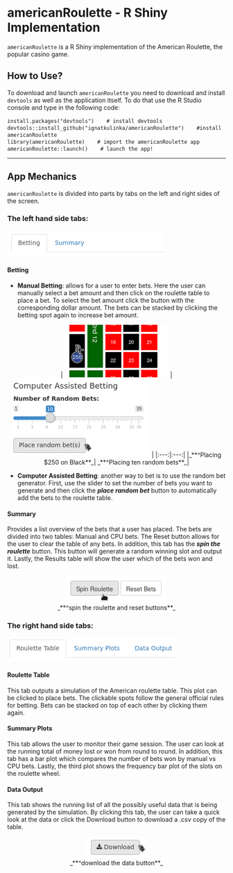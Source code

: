 # americanRoulette - R Shiny Implementation
`americanRoulette` is a R Shiny implementation of the American Roulette, the popular casino game. 


## How to Use?
To download and launch `americanRoulette` you need to download and install `devtools` as well as the application itself. To do that use the R Studio console and type in the following code:

    install.packages("devtools")    # install devtools
    devtools::install_github("ignatkulinka/americanRoulette")    #install americanRoulette
    library(americanRoulette)    # import the americanRoulette app
    americanRoulette::launch()    # launch the app!

---
## App Mechanics
`americanRoulette` is divided into parts by tabs on the left and right sides of the screen.

### The left hand side tabs:

![left hand side tabs](images/lhs_tabs.png)

#### Betting


* **Manual Betting**: allows for a user to enter bets. Here the user can manually select a bet amount and then click on the roulette table to place a bet. To select the bet amount click the button with the corresponding dollar amount. The bets can be stacked by clicking the betting spot again to increase bet amount. 

<p align="center">
  |<img src="images/250_black.png"> | <img src="images/placing_ten.png"> |
  |:---:|:---:|
  |_**^Placing $250 on Black**_| _**^Placing ten random bets**_|
</p>


* **Computer Assisted Betting**: another way to bet is to use the random bet generator. First, use the slider to set the number of bets you want to generate and then click the _**place random bet**_ button to automatically add the bets to the roulette table. 


#### Summary
Provides a list overview of the bets that a user has placed. The bets are divided into two tables: Manual and CPU bets. The Reset button allows for the user to clear the table of any bets. In addition, this tab has the _**spin the roulette**_ button. This button will generate a random winning slot and output it. Lastly, the Results table will show the user which of the bets won and lost.  

<p align="center">
   <img src="images/spin_reset.png"> 
   <br/>
  _**^spin the roulette and reset buttons**_

</p>

### The right hand side tabs:

![right hand side tabs](images/rhs_tabs.png)

#### Roulette Table
This tab outputs a simulation of the American roulette table. This plot can be clicked to place bets. The clickable spots follow the general official rules for betting. Bets can be stacked on top of each other by clicking them again.

#### Summary Plots
This tab allows the user to monitor their game session. The user can look at the running total of money lost or won from round to round. In addition, this tab has a bar plot which compares the number of bets won by manual vs CPU bets. Lastly, the third plot shows the frequency bar plot of the slots on the roulette wheel. 

#### Data Output
This tab shows the running list of all the possibly useful data that is being generated by the simulation. By clicking this tab, the user can take a quick look at the data or click the Download button to download a .csv copy of the table.

<p align="center">
  <img src="images/download_data.png"> 
  <br/>
  _**^download the data button**_
</p>

